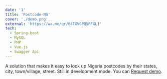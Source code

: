 ```yaml
---
date: '1'
title: 'Postcode-NG'
cover: './demo.png'
external: 'https://wa.me/qr/64TXVGPQ5RFXL1'
tech:
  - Spring-boot
  - MySQL
  - PHP
  - Vue.js
  - Swagger Api
---
```


A solution that makes it easy to look up Nigeria postcodes by their states, city, town/village, street. Still in development mode. You can [Request demo](https://wa.me/qr/64TXVGPQ5RFXL1).
